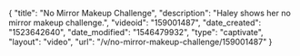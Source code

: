 {
    "title": "No Mirror Makeup Challenge",
    "description": "Haley shows her no mirror makeup challenge.",
    "videoid": "159001487",
    "date_created": "1523642640",
    "date_modified": "1546479932",
    "type": "captivate",
    "layout": "video",
    "url": "\/v\/no-mirror-makeup-challenge\/159001487"
}